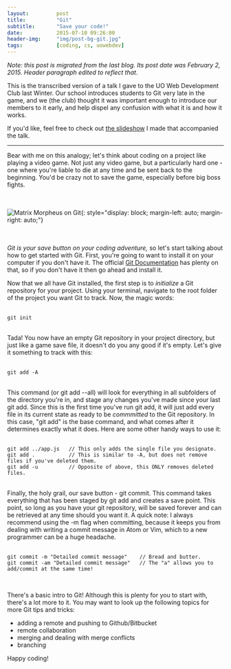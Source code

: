 ```yaml
---
layout:         post
title:          "Git"
subtitle:       "Save your code!"
date:           2015-07-10 09:26:00
header-img:     "img/post-bg-git.jpg"
tags:           [coding, cs, uowebdev]
---
```


_Note: this post is migrated from the last blog. Its post date was February 2, 2015. Header paragraph edited to reflect that._

This is the transcribed version of a talk I gave to the UO Web Development Club last Winter. Our school introduces students to Git very late in the game, and we (the club) thought it was important enough to introduce our members to it early, and help dispel any confusion with what it is and how it works.

If you'd like, feel free to check out [the slideshow](http://www.slideshare.net/jbayes92/lightning-talk-git-vcs) I made that accompanied the talk.

 <hr>

Bear with me on this analogy; let's think about coding on a project like playing a video game. Not just any video game, but a particularly hard one - one where you're liable to die at any time and be sent back to the beginning. You'd be crazy not to save the game, especially before big boss fights. <br><br><br>

![Matrix Morpheus on Git](http://i.imgur.com/mo4Mivs.jpg "Morpheus has some words for you..."){: style="display: block; margin-left: auto; margin-right: auto;"}
<br><br><br>

<i>Git is your save button on your coding adventure,</i> so let's start talking about how to get started with Git. First, you're going to want to install it on your computer if you don't have it. The official [Git Documentation](http://git-scm.com/book/en/v2/Getting-Started-Installing-Git) has plenty on that, so if you don't have it then go ahead and install it.

Now that we all have Git installed, the first step is to <em>initialize</em> a Git repository for your project. Using your terminal, navigate to the root folder of the project you want Git to track. Now, the magic words: <br><br>

    git init

<br>
Tada! You now have an empty Git repository in your project directory, but just like a game save file, it doesn't do you any good if it's empty. Let's give it something to track with this: <br><br>

    git add -A

<br>
This command (or git add --all) will look for everything in all subfolders of the directory you're in, and stage any changes you've made since your last git add. Since this is the first time you've run git add, it will just add every file in its current state as ready to be <em>commmitted</em> to the Git repository. In this case, "git add" is the base command, and what comes after it determines exactly what it does. Here are some other handy ways to use it:<br><br>

    git add ../app.js   // This only adds the single file you designate.
    git add .           // This is similar to -A, but does not remove files if you've deleted them.
    git add -u          // Opposite of above, this ONLY removes deleted files.

<br>
Finally, the holy grail, our save button - git commit. This command takes everything that has been staged by git add and creates a save point. This point, so long as you have your git repository, will be saved forever and can be retrieved at any time should you want it. A quick note: I always recommend using the -m flag when committing, because it keeps you from dealing with writing a commit message in Atom or Vim, which to a new programmer can be a huge headache.<br><br>

    git commit -m "Detailed commit message"    // Bread and butter.
    git commit -am "Detailed commit message"   // The "a" allows you to add/commit at the same time!

<br>

There's a basic intro to Git! Although this is plenty for you to start with, there's a lot more to it. You may want to look up the following topics for more Git tips and tricks:

* adding a remote and pushing to Github/Bitbucket
* remote collaboration
* merging and dealing with merge conflicts
* branching

Happy coding!